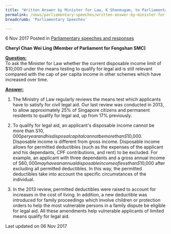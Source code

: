 ```yaml
---
title: 'Written Answer by Minister for Law, K Shanmugam, to Parliamentary Question on Disposable Income Limit to Qualify for Legal Aid'
permalink: /news/parliamentary-speeches/written-answer-by-minister-for-law--k-shanmugam--to-parliamentar8/
breadcrumb: 'Parliamentary Speeches'

---
```



6 Nov 2017 Posted in [Parliamentary speeches and responses](/news/parliamentary-speeches) 

**Cheryl Chan Wei Ling (Member of Parliament for Fengshan SMC)**

**<u>Question:</u>**  
To ask the Minister for Law whether the current disposable income limit of $10,000 under the means testing to qualify for legal aid is still relevant compared with the cap of per capita income in other schemes which have increased over time.

**<u>Answer:</u>**

1. The Ministry of Law regularly reviews the means test which applicants have to satisfy for civil legal aid. Our last review was conducted in 2013, to allow approximately 25% of Singapore citizens and permanent residents to qualify for legal aid, up from 17% previously.
 
2. To qualify for legal aid, an applicant's disposable income cannot be more than S$10,000 per year and his disposal capital cannot be more than S$10,000. Disposable income is different from gross income. Disposable income allows for permitted deductibles (such as the expenses of the applicant and his dependants, CPF contributions, and rent) to be excluded. For example, an applicant with three dependants and a gross annual income of S$60,000 may have an annual disposable income of less than S$10,000 after excluding all permitted deductibles. In this way, the permitted deductibles take into account the specific circumstances of the individual.
 
3. In the 2013 review, permitted deductibles were raised to account for increases in the cost of living. In addition, a new deductible was introduced for family proceedings which involve children or protection orders to help the most vulnerable persons in a family dispute be eligible for legal aid. All these amendments help vulnerable applicants of limited means qualify for legal aid.

<p class="right-side-updated">Last updated on 06 Nov 2017</p> 

